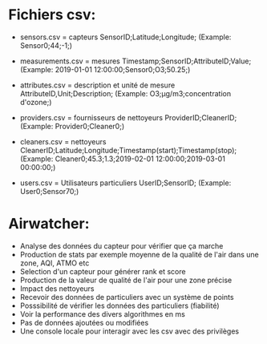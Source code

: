 # Fichiers csv:
- sensors.csv = capteurs 
SensorID;Latitude;Longitude;
(Example: Sensor0;44;-1;)

- measurements.csv = mesures
Timestamp;SensorID;AttributeID;Value;
(Example: 2019-01-01 12:00:00;Sensor0;O3;50.25;)

- attributes.csv = description et unité de mesure
AttributeID,Unit;Description;
(Example: O3;µg/m3;concentration d'ozone;)

- providers.csv = fournisseurs de nettoyeurs
ProviderID;CleanerID;
(Example: Provider0;Cleaner0;)

- cleaners.csv = nettoyeurs 
CleanerID;Latitude;Longitude;Timestamp(start);Timestamp(stop);
(Example: Cleaner0;45.3;1.3;2019-02-01 12:00:00;2019-03-01 00:00:00;)

- users.csv = Utilisateurs particuliers
UserID;SensorID;
(Example: User0;Sensor70;)

# Airwatcher:
- Analyse des données du capteur pour vérifier que ça marche
- Production de stats par exemple moyenne de la qualité de l'air dans une zone, AQI, ATMO etc
- Selection d'un capteur pour générer rank et score
- Production de la valeur de qualité de l'air pour une zone précise
- Impact des nettoyeurs
- Recevoir des données de particuliers avec un système de points
- Posssibilité de vérifier les données des particuliers (fiabilité)
- Voir la performance des divers algorithmes en ms
- Pas de données ajoutées ou modifiées 
- Une console locale pour interagir avec les csv avec des privilèges
